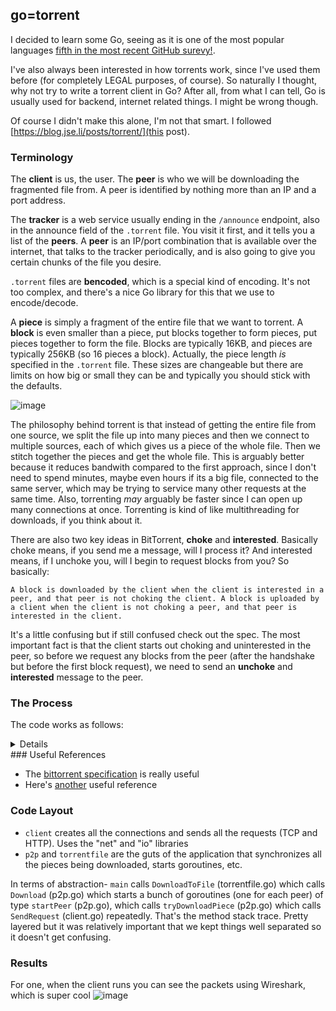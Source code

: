 ## go=torrent
I decided to learn some Go, seeing as it is one of the most popular languages [fifth in the most recent GitHub surevy!](https://madnight.github.io/githut/#/pull_requests/2022/1). 

I've also always been interested in how torrents work, since I've used them before (for completely LEGAL purposes, of course). So naturally I thought, why not try to write a torrent client in Go? After all, from what I can tell, Go is usually used for backend, internet related things. I might be wrong though.

Of course I didn't make this alone, I'm not that smart. I followed [https://blog.jse.li/posts/torrent/](this post).

### Terminology

The **client** is us, the user. The **peer** is who we will be downloading the fragmented file from. A peer is identified by nothing more than an IP and a port address.

The **tracker** is a web service usually ending in the `/announce` endpoint, also in the announce field of the `.torrent` file. You visit it first, and it tells you a list of the **peers**. A **peer** is an IP/port combination that is available over the internet, that talks to the tracker periodically, and is also going to give you certain chunks of the file you desire. 

`.torrent` files are **bencoded**, which is a special kind of encoding. It's not too complex, and there's a nice Go library for this that we use to encode/decode.

A **piece** is simply a fragment of the entire file that we want to torrent. A **block** is even smaller than a piece, put blocks together to form pieces, put pieces together to form the file. Blocks are typically 16KB, and pieces are typically 256KB (so 16 pieces a block). Actually, the piece length *is* specified in the `.torrent` file. These sizes are changeable but there are limits on how big or small they can be and typically you should stick with the defaults.

![image](https://user-images.githubusercontent.com/69275171/181816646-2864bee0-6910-457c-b223-d83c618ff540.png)

The philosophy behind torrent is that instead of getting the entire file from one source, we split the file up into many pieces and then we connect to multiple sources, each of which gives us a piece of the whole file. Then we stitch together the pieces and get the whole file. This is arguably better because it reduces bandwith compared to the first approach, since I don't need to spend minutes, maybe even hours if its a big file, connected to the same server, which may be trying to service many other requests at the same time. Also, torrenting *may* arguably be faster since I can open up many connections at once. Torrenting is kind of like multithreading for downloads, if you think about it.

There are also two key ideas in BitTorrent, **choke** and **interested**. Basically choke means, if you send me a message, will I process it? And interested means, if I unchoke you, will I begin to request blocks from you? So basically:

`A block is downloaded by the client when the client is interested in a peer, and that peer is not choking the client. A block is uploaded by a client when the client is not choking a peer, and that peer is interested in the client.`

It's a little confusing but if still confused check out the spec. The most important fact is that the client starts out choking and uninterested in the peer, so before we request any blocks from the peer (after the handshake but before the first block request), we need to send an **unchoke** and **interested** message to the peer.

### The Process

The code works as follows:
<details>
1. Decode the bencoded `.torrent` file to figure out the address of the tracker
2. Create the right URL which will visit the tracker announce page, making sure to have the right query parameters like peerID or infoHash. We essentially have to ask the tracker, "what peers are available to download this file?"
3. Make the request to the announce page, get a bencoded response back
4. Decode the response again, and get the list of peers.
5. Connect to each peer (in code, this means starting a goroutine for each peer) and do a handshake with each one (start x goroutines where x is the number of peers)
6. Grab the **bitfield** from the peer's response to the handshake. The bitfield tells us which pieces of the file it owns
7. Create a []byte representing the handshake format, send it
8. Peer should send the exact same thing back, if not then sever the connection
9. Send a unchoke (ID 1) and interested (ID 2) message to the peer, because by default we ignore the peer's messages to us
10. Send a request message (ID 6) to the peer, asking for a block of this specific piece. We must specify piece index, starting position, and how many bytes we want of this piece (which is the blocksize)
11. Wait to receive a piece message (ID 7) back from the peer, which contains the requested block.
12. Once all blocks of a piece have been received, stitch them back together. Calculate the SHA1 hash and verify it with the value in the .torrent file for this piece
12. If the hashes match, send a have message (ID 4) to the peer for this specific piece index. This is to let the peer know that we (the client) have successfully downloaded and verified this piece's hash.
13. Do this for all pieces. Stitch pieces together to get final file. Profit!
</details>
### Useful References

- The [bittorrent specification](https://wiki.theory.org/BitTorrentSpecification) is really useful
- Here's [another](http://dandylife.net/docs/BitTorrent-Protocol.pdf) useful reference

### Code Layout
- `client` creates all the connections and sends all the requests (TCP and HTTP). Uses the "net" and "io" libraries
- `p2p` and `torrentfile` are the guts of the application that synchronizes all the pieces being downloaded, starts goroutines, etc.

In terms of abstraction- `main` calls `DownloadToFile` (torrentfile.go) which calls `Download` (p2p.go) which starts a bunch of goroutines (one for each peer) of type `startPeer` (p2p.go), which calls `tryDownloadPiece` (p2p.go) which calls `SendRequest` (client.go) repeatedly. That's the method stack trace. Pretty layered but it was relatively important that we kept things well separated so it doesn't get confusing.

### Results
For one, when the client runs you can see the packets using Wireshark, which is super cool
![image](https://user-images.githubusercontent.com/69275171/181816349-f8b59929-4259-497b-bd6a-e28c19c8cd8f.png)
